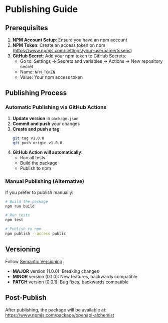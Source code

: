 # Publishing Guide

## Prerequisites

1. **NPM Account Setup**: Ensure you have an npm account
2. **NPM Token**: Create an access token on npm (https://www.npmjs.com/settings/your-username/tokens)
3. **GitHub Secret**: Add your npm token to GitHub Secrets:
   - Go to: Settings → Secrets and variables → Actions → New repository secret
   - Name: `NPM_TOKEN`
   - Value: Your npm access token

## Publishing Process

### Automatic Publishing via GitHub Actions

1. **Update version** in `package.json`
2. **Commit and push** your changes
3. **Create and push a tag**:
   ```bash
   git tag v1.0.0
   git push origin v1.0.0
   ```
4. **GitHub Action will automatically**:
   - Run all tests
   - Build the package
   - Publish to npm

### Manual Publishing (Alternative)

If you prefer to publish manually:

```bash
# Build the package
npm run build

# Run tests
npm test

# Publish to npm
npm publish --access public
```

## Versioning

Follow [Semantic Versioning](https://semver.org/):
- **MAJOR** version (1.0.0): Breaking changes
- **MINOR** version (0.1.0): New features, backwards compatible
- **PATCH** version (0.0.1): Bug fixes, backwards compatible

## Post-Publish

After publishing, the package will be available at:
https://www.npmjs.com/package/openapi-alchemist
